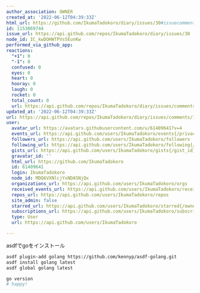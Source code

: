 ```yaml
---
author_association: OWNER
created_at: '2022-06-12T04:39:33Z'
html_url: https://github.com/IkumaTadokoro/diary/issues/30#issuecomment-1153069744
id: 1153069744
issue_url: https://api.github.com/repos/IkumaTadokoro/diary/issues/30
node_id: IC_kwDOHWTPVs5EunKw
performed_via_github_app: 
reactions:
  "+1": 0
  "-1": 0
  confused: 0
  eyes: 0
  heart: 0
  hooray: 0
  laugh: 0
  rocket: 0
  total_count: 0
  url: https://api.github.com/repos/IkumaTadokoro/diary/issues/comments/1153069744/reactions
updated_at: '2022-06-12T04:39:33Z'
url: https://api.github.com/repos/IkumaTadokoro/diary/issues/comments/1153069744
user:
  avatar_url: https://avatars.githubusercontent.com/u/61409641?v=4
  events_url: https://api.github.com/users/IkumaTadokoro/events{/privacy}
  followers_url: https://api.github.com/users/IkumaTadokoro/followers
  following_url: https://api.github.com/users/IkumaTadokoro/following{/other_user}
  gists_url: https://api.github.com/users/IkumaTadokoro/gists{/gist_id}
  gravatar_id: ''
  html_url: https://github.com/IkumaTadokoro
  id: 61409641
  login: IkumaTadokoro
  node_id: MDQ6VXNlcjYxNDA5NjQx
  organizations_url: https://api.github.com/users/IkumaTadokoro/orgs
  received_events_url: https://api.github.com/users/IkumaTadokoro/received_events
  repos_url: https://api.github.com/users/IkumaTadokoro/repos
  site_admin: false
  starred_url: https://api.github.com/users/IkumaTadokoro/starred{/owner}{/repo}
  subscriptions_url: https://api.github.com/users/IkumaTadokoro/subscriptions
  type: User
  url: https://api.github.com/users/IkumaTadokoro

---
```

asdfでgoをインストール

```bash
asdf plugin-add golang https://github.com/kennyp/asdf-golang.git
asdf install golang latest
asdf global golang latest

go version
# happy!
```
